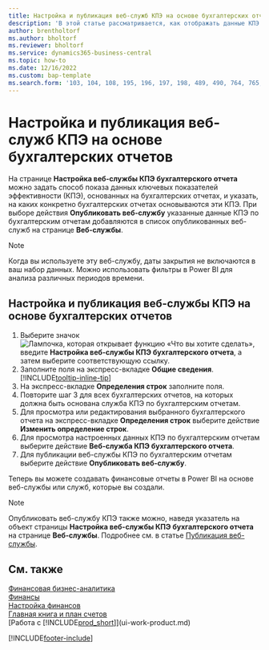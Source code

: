 ```yaml
---
title: Настройка и публикация веб-служб КПЭ на основе бухгалтерских отчетов
description: 'В этой статье рассматривается, как отображать данные КПЭ по бухгалтерским отчетам на основе конкретных бухгалтерских отчетов.'
author: brentholtorf
ms.author: bholtorf
ms.reviewer: bholtorf
ms.service: dynamics365-business-central
ms.topic: how-to
ms.date: 12/16/2022
ms.custom: bap-template
ms.search.form: '103, 104, 108, 195, 196, 197, 198, 489, 490, 764, 765, 766'
---
```

# <a name="set-up-and-publish-kpi-web-services-based-on-financial-reports" />Настройка и публикация веб-служб КПЭ на основе бухгалтерских отчетов

На странице **Настройка веб-службы КПЭ бухгалтерского отчета** можно задать способ показа данных ключевых показателей эффективности (КПЭ), основанных на бухгалтерских отчетах, и указать, на каких конкретно бухгалтерских отчетах основываются эти КПЭ. При выборе действия **Опубликовать веб-службу** указанные данные КПЭ по бухгалтерским отчетам добавляются в список опубликованных веб-служб на странице **Веб-службы**.

> [!NOTE]
> Когда вы используете эту веб-службу, даты закрытия не включаются в ваш набор данных. Можно использовать фильтры в Power BI для анализа различных периодов времени.

## <a name="set-up-and-publish-a-kpi-web-service-based-on-financial-reports" />Настройка и публикация веб-службы КПЭ на основе бухгалтерских отчетов
  
1. Выберите значок ![Лампочка, которая открывает функцию «Что вы хотите сделать»](media/ui-search/search_small.png "Что вы хотите сделать"), введите **Настройка веб-службы КПЭ бухгалтерского отчета**, а затем выберите соответствующую ссылку.
2. Заполните поля на экспресс-вкладке **Общие сведения**. [!INCLUDE[tooltip-inline-tip](includes/tooltip-inline-tip_md.md)]
3. На экспресс-вкладке **Определения строк** заполните поля.
4. Повторите шаг 3 для всех бухгалтерских отчетов, на которых должна быть основана служба КПЭ по бухгалтерским отчетам.  
5. Для просмотра или редактирования выбранного бухгалтерского отчета на экспресс-вкладке **Определения строк** выберите действие **Изменить определение строк**.
6. Для просмотра настроенных данных КПЭ по бухгалтерским отчетам выберите действие **Веб-служба КПЭ бухгалтерского отчета**.
7. Для публикации веб-службы КПЭ по бухгалтерским отчетам выберите действие **Опубликовать веб-службу**.

Теперь вы можете создавать финансовые отчеты в Power BI на основе веб-службы или служб, которые вы создали.

> [!NOTE]  
> Опубликовать веб-службу КПЭ также можно, наведя указатель на объект страницы **Настройка веб-службы КПЭ бухгалтерского отчета** на странице **Веб-службы**. Подробнее см. в статье [Публикация веб-службы](across-how-publish-web-service.md).

## <a name="see-also" />См. также

[Финансовая бизнес-аналитика](bi.md)  
[Финансы](finance.md)  
[Настройка финансов](finance-setup-finance.md)  
[Главная книга и план счетов](finance-general-ledger.md)  
[Работа с [!INCLUDE[prod_short](includes/prod_short.md)]](ui-work-product.md)

[!INCLUDE[footer-include](includes/footer-banner.md)]
